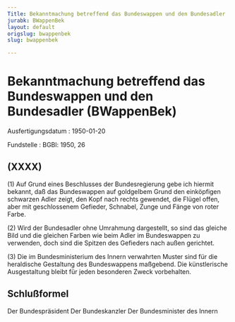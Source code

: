 ```yaml
---
Title: Bekanntmachung betreffend das Bundeswappen und den Bundesadler
jurabk: BWappenBek
layout: default
origslug: bwappenbek
slug: bwappenbek

---
```


# Bekanntmachung betreffend das Bundeswappen und den Bundesadler (BWappenBek)

Ausfertigungsdatum
:   1950-01-20

Fundstelle
:   BGBl: 1950, 26

## (XXXX)

(1) Auf Grund eines Beschlusses der Bundesregierung gebe ich hiermit
bekannt, daß das Bundeswappen auf goldgelbem Grund den einköpfigen
schwarzen Adler zeigt, den Kopf nach rechts gewendet, die Flügel
offen, aber mit geschlossenem Gefieder, Schnabel, Zunge und Fänge von
roter Farbe.

(2) Wird der Bundesadler ohne Umrahmung dargestellt, so sind das
gleiche Bild und die gleichen Farben wie beim Adler im Bundeswappen zu
verwenden, doch sind die Spitzen des Gefieders nach außen gerichtet.

(3) Die im Bundesministerium des Innern verwahrten Muster sind für die
heraldische Gestaltung des Bundeswappens maßgebend. Die künstlerische
Ausgestaltung bleibt für jeden besonderen Zweck vorbehalten.

## Schlußformel

Der Bundespräsident
Der Bundeskanzler
Der Bundesminister des Innern

